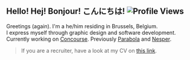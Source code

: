 ## Hello! Hej! Bonjour! こんにちは! ![Profile Views](https://komarev.com/ghpvc/?username=breitburg)

Greetings (again). I'm a he/him residing in Brussels, Belgium.  
I express myself through graphic design and software development.  
Currently working on [Concourse](https://cncrse.com). Previously [Parabola](https://archive.ph/2hNft) and [Nesper](https://nesper.co/).

> If you are a recruiter, have a look at my CV on [this link](https://cv.breitburg.com/).
